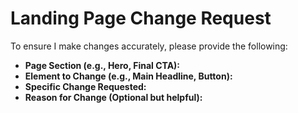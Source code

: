 # Landing Page Change Request

To ensure I make changes accurately, please provide the following:

- **Page Section (e.g., Hero, Final CTA):**
- **Element to Change (e.g., Main Headline, Button):**
- **Specific Change Requested:**
- **Reason for Change (Optional but helpful):**